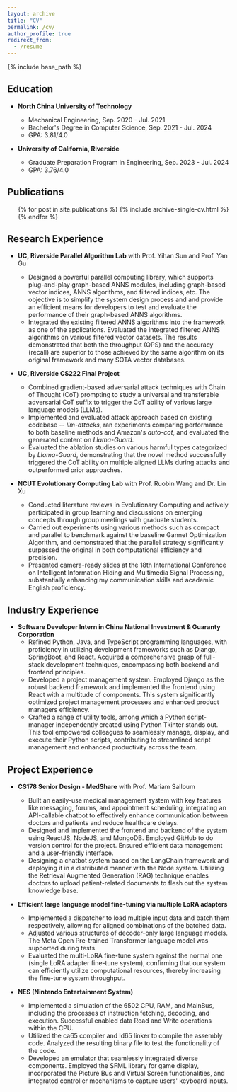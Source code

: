 ```yaml
---
layout: archive
title: "CV"
permalink: /cv/
author_profile: true
redirect_from:
  - /resume
---
```

{% include base_path %}

## Education

* **North China University of Technology**
  * Mechanical Engineering, Sep. 2020 - Jul. 2021
  * Bachelor's Degree in Computer Science, Sep. 2021 - Jul. 2024
  * GPA: 3.81/4.0

* **University of California, Riverside**
  * Graduate Preparation Program in Engineering, Sep. 2023 - Jul. 2024
  * GPA: 3.76/4.0

## Publications

  <ul>{% for post in site.publications %}
    {% include archive-single-cv.html %}
  {% endfor %}</ul>
  
<!-- ## Research Presentations

* The 18th International Conference on Intelligent Information Hiding and Multimedia Signal Processing, 2022 (IIHMSP'22). -->

## Research Experience

* **UC, Riverside Parallel Algorithm Lab** with Prof. Yihan Sun and Prof. Yan Gu
  * Designed a powerful parallel computing library, which supports plug-and-play graph-based ANNS modules, including graph-based vector indices, ANNS algorithms, and filtered indices, etc. The objective is to simplify the system design process and and provide an efficient means for developers to test and evaluate the performance of their graph-based ANNS algorithms.
  * Integrated the existing filtered ANNS algorithms into the framework as one of the applications. Evaluated the integrated filtered ANNS algorithms on various filtered vector datasets. The results demonstrated that both the throughput (QPS) and the accuracy (recall) are superior to those achieved by the same algorithm on its original framework and many SOTA vector databases.

* **UC, Riverside CS222 Final Project**
  * Combined gradient-based adversarial attack techniques with Chain of Thought (CoT) prompting to study a universal and transferable adversarial CoT suffix to trigger the CoT ability of various large language models (LLMs).
  * Implemented and evaluated attack approach based on existing codebase -- *llm-attacks*, ran experiments comparing performance to both baseline methods and Amazon's *auto-cot*, and evaluated the generated content on *Llama-Guard*.
  * Evaluated the ablation studies on various harmful types categorized by *Llama-Guard*, demonstrating that the novel method successfully triggered the CoT ability on multiple aligned LLMs during attacks and outperformed prior approaches.

* **NCUT Evolutionary Computing Lab** with Prof. Ruobin Wang and Dr. Lin Xu
  * Conducted literature reviews in Evolutionary Computing and actively participated in group learning and discussions on emerging concepts through group meetings with graduate students.
  * Carried out experiments using various methods such as compact and parallel to benchmark against the baseline Gannet Optimization Algorithm, and demonstrated that the parallel strategy significantly surpassed the original in both computational efficiency and precision.
  * Presented camera-ready slides at the 18th International Conference on Intelligent Information Hiding and Multimedia Signal Processing, substantially enhancing my communication skills and academic English proficiency.
  
## Industry Experience

* **Software Developer Intern in China National Investment \& Guaranty Corporation**
  * Refined Python, Java, and TypeScript programming languages, with proficiency in utilizing development frameworks such as Django, SpringBoot, and React. Acquired a comprehensive grasp of full-stack development techniques, encompassing both backend and frontend principles.
  * Developed a project management system. Employed Django as the robust backend framework and implemented the frontend using React with a multitude of components. This system significantly optimized project management processes and enhanced product managers efficiency.
  * Crafted a range of utility tools, among which a Python script-manager independently created using Python Tkinter stands out. This tool empowered colleagues to seamlessly manage, display, and execute their Python scripts, contributing to streamlined script management and enhanced productivity across the team.

## Project Experience

* **CS178 Senior Design - MedShare** with Prof. Mariam Salloum
  * Built an easily-use medical management system with key features like messaging, forums, and appointment scheduling, integrating an API-callable chatbot to effectively enhance communication between doctors and patients and reduce healthcare delays.
  * Designed and implemented the frontend and backend of the system using ReactJS, NodeJS, and MongoDB. Employed GitHub to do version control for the project. Ensured efficient data management and a user-friendly interface.
  * Designing a chatbot system based on the LangChain framework and deploying it in a distributed manner with the Node system. Utilizing the Retrieval Augmented Generation (RAG) technique enables doctors to upload patient-related documents to flesh out the system knowledge base.

* **Efficient large language model fine-tuning via multiple LoRA adapters**
  * Implemented a dispatcher to load multiple input data and batch them respectively, allowing for aligned combinations of the batched data.
  * Adjusted various structures of decoder-only large language models. The Meta Open Pre-trained Transformer language model was supported during tests.
  * Evaluated the multi-LoRA fine-tune system against the normal one (single LoRA adapter fine-tune system), confirming that our system can efficiently utilize computational resources, thereby increasing the fine-tune system throughput.

* **NES (Nintendo Entertainment System)**
  <!-- * [GitHub Repo Here](https://github.com/sujingbo0217/NES) -->
  * Implemented a simulation of the 6502 CPU, RAM, and MainBus, including the processes of instruction fetching, decoding, and execution. Successful enabled data Read and Write operations within the CPU.
  * Utilized the ca65 compiler and ld65 linker to compile the assembly code. Analyzed the resulting binary file to test the functionality of the code.
  * Developed an emulator that seamlessly integrated diverse components. Employed the SFML library for game display, incorporated the Picture Bus and Virtual Screen functionalities, and integrated controller mechanisms to capture users' keyboard inputs.

<!-- * **Operating System Practice - Dec. 2022**
  * [GitHub Repo Here](https://github.com/NCUT-lambda/our-xv6-riscv)
  * [Get Chinese Guidebook Here](https://ncut-lambda.github.io/our-xv6-riscv/)
  * Engaged in extensive study of relevant manuals, delving deeply into the foundational principles of the system call and its implementation within the xv6-riscv source code.
  * Contributed valuable insights by adding comments to critical sections within the scope of system call in the xv6-riscv source code. These annotations not only captured my thought process but also enhanced team's comprehension and fostered collaborative efforts.
  * Executed the system call code scope, incorporating gnu-gdb breakpoints for precise debugging. Ensured a thoroughly understanding of the implementation and functionality of the scope of system call.
  * Participated in thought-provoking discussions with both fellow team members and the professor, exploring and analyzing the design patterns inherent within the xv6-riscv operating system. This collaborative exchange of ideas significantly enriched the collective comprehension of the architecture.
  * Collaboratively created a comprehensive guidebook with my teammates, encapsulating our collective insights and discoveries. Perfectly delivered a presentation of our insights and discoveries in front of the class.

* **Deep Learning Specialization - Jul. 2023**
  * [Get My Note Here](https://sujingbo0217.github.io/posts/2023/08/blog-post-1/)
  * Explored neural network fundamentals, including vectorization, forward and backward propagation, and gradient descent. Implemented shallow and deep neural networks to translate theory into practice.
  * Mastered advanced techniques for network regularization, involving L1, L2, and Frobenius norm, as well as the innovative dropout method. Investigated optimization algorithms, with special focus on the Exponentially Weighted Averages technique for enhancing neural network training efficiency. Gained a comprehensive grasp of the Adam optimization algorithm. Delved into the batch normalization, its advantageous role in both expediting learning and subtly regularizing networks within training mini-batches and testing sets. -->

<!-- Talks
======
  <ul>{% for post in site.talks %}
    {% include archive-single-talk-cv.html %}
  {% endfor %}</ul>
  
Teaching
======
  <ul>{% for post in site.teaching %}
    {% include archive-single-cv.html %}
  {% endfor %}</ul>
  
Service and leadership
======
* Currently signed in to 43 different slack teams -->

